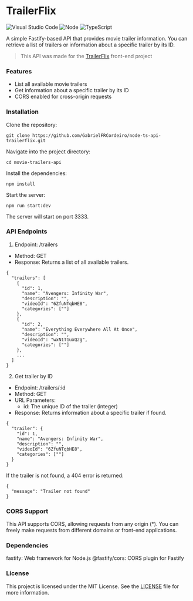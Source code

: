 # TrailerFlix

![Visual Studio Code](https://img.shields.io/badge/-Visual%20Studio%20Code-2B579A?style=for-the-badge&logo=visual-studio-code&logoColor=007ACC)
![Node](https://img.shields.io/badge/node-3F873E?style=for-the-badge&logo=nodedotjs&logoColor=white)
![TypeScript](https://img.shields.io/badge/TypeScript-087ED1?style=for-the-badge&logo=typescript&logoColor=white)

A simple Fastify-based API that provides movie trailer information. You can retrieve a list of trailers or information about a specific trailer by its ID.

> This API was made for the [TrailerFlix](https://github.com/GabrielFRCordeiro/react-ts-trailerflix) front-end project

### Features
- List all available movie trailers
- Get information about a specific trailer by its ID
- CORS enabled for cross-origin requests

### Installation
Clone the repository:

```
git clone https://github.com/GabrielFRCordeiro/node-ts-api-trailerflix.git
```

Navigate into the project directory:

```
cd movie-trailers-api
```

Install the dependencies:

```
npm install
```

Start the server:

```
npm run start:dev
```

The server will start on port 3333.

### API Endpoints
1. Endpoint: /trailers
- Method: GET
- Response: Returns a list of all available trailers.

```
{
  "trailers": [
    {
      "id": 1,
      "name": "Avengers: Infinity War",
      "description": "",
      "videoId": "6ZfuNTqbHE8",
      "categories": [""]
    },
    {
      "id": 2,
      "name": "Everything Everywhere All At Once",
      "description": "",
      "videoId": "wxN1T1uxQ2g",
      "categories": [""]
    },
    ...
  ]
}
```

2. Get trailer by ID
- Endpoint: /trailers/:id
- Method: GET
- URL Parameters:
    - id: The unique ID of the trailer (integer)
- Response: Returns information about a specific trailer if found.

```
{
  "trailer": {
    "id": 1,
    "name": "Avengers: Infinity War",
    "description": "",
    "videoId": "6ZfuNTqbHE8",
    "categories": [""]
  }
}
```

If the trailer is not found, a 404 error is returned:

```
{
  "message": "Trailer not found"
}
```

### CORS Support
This API supports CORS, allowing requests from any origin (*). You can freely make requests from different domains or front-end applications.

### Dependencies
fastify: Web framework for Node.js
@fastify/cors: CORS plugin for Fastify

### License
This project is licensed under the MIT License. See the [LICENSE](LICENSE) file for more information.
